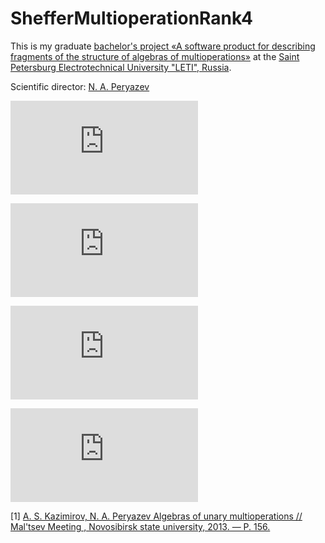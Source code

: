 # ShefferMultioperationRank4

This is my graduate [bachelor's project «A  software  product  for  describing fragments  of  the  structure  of  algebras  of  multioperations»](http://lib.eltech.ru/files/vkr/2017/bakalavri/3307/2017ВКР330770МАЛИНА.pdf) at the [Saint Petersburg Electrotechnical University "LETI", Russia](http://www.eltech.ru/en/study/faculties/faculty-of-computing-technologies-and-informatics).

Scientific director: [N. A. Peryazev](http://www.mathnet.ru/rus/person27879)

![equation](https://latex.codecogs.com/gif.latex?%5C%5C%5Ctextup%7BLet%20%7D%20A%20%5Ctextup%7B%20to%20be%20a%20finite%20set.%7D%20%5C%5C%5Ctextup%7Bn-ary%20operation%3A%20%7D%20h%20%3A%20A%5E%7Bn%7D%20%5Crightarrow%20A%20%5C%5C%5Ctextup%7Bn-ary%20multioperation%3A%20%7D%20f%20%3A%20A%5E%7Bn%7D%20%5Crightarrow%202%5E%7BA%7D%20%5C%5C%5Cleft%20%7C%20A%20%5Cright%20%7C%20%3D%20k%20%5Ctextup%7B%20-%20rank%20of%20multioperation%7D%20%5C%5C%5Ctextup%7BDenote%20by%20%7DM_%7BA%7D%5E%7B1%7D%5Ctextup%7B%20the%20set%20of%20all%20unary%20multioperations%20on%20A.%7D%20%5C%5C%5Ctextup%7BMultioperations%20%7D%20f%20%5Cin%20M_%7BA%7D%5E%7B1%7D%5Ctextup%7B%20could%20be%20expressed%20as%20mappings%20%7D%20%5C%5C%20%5Cbegin%7Bcenter%7D%20%5Ctextit%7Bf%3A%7D%20%5Cleft%20%5C%7B%202%5E%7B0%7D%2C%202%5E%7B1%7D%2C...%2C2%5E%7Bk-1%7D%20%5Cright%20%5C%7D%20%5Crightarrow%20%5Cleft%20%5C%7B%200%2C%201%2C%20...%2C%202%5E%7Bk-1%7D%20%5Cright%20%5C%7D%2C%20%5Cend%7Bcenter%7D)

![equation](https://latex.codecogs.com/gif.latex?%5Ctextup%7Bobtained%20from%20%7D%20f%20%5Ctextup%7B%20by%20encoding%7D%20%5C%5C%20%5Cbegin%7Bcenter%7D%20a_%7Bi%7D%5Crightarrow%202%5E%7Bi%7D%3B%20%5Co%20%5Crightarrow%200%3B%20%7Ba_%7B%7Bi%7D_%7B1%7D%7D%2C...%2Ca_%7B%7Bi%7D_%7Bs%7D%7D%7D%20%5Crightarrow%202%5E%7B%7Bi%7D_%7B1%7D%7D%20&plus;%20...%20&plus;%202%5E%7B%7Bi%7D_%7Bs%7D%7D%20%5Cend%7Bcenter%7D)

![equation](https://latex.codecogs.com/gif.latex?%5Ctext%7BWe%20define%20unary%20multioperation%20%7D%20f%20%5Ctext%7B%20in%20vector%20form%7D%20%28%5Calpha_%7B0%7D%2C...%2C%5Calpha_%7Bk-1%7D%29%2C%20%5C%5C%5Ctext%7Bwhere%20%7D%20f%28a_%7Bi%7D%29%20%3D%20%5Calpha_%7Bi%7D%20%5C%5C%5Ctext%7BLet%20%7D%20S%20%5Csubseteq%20M_%7BA%7D%5E%7B1%7D.%20%5Ctext%7B%20Algebra%20%7D%20%5Cmathfrak%7BF%7D%3D%20%3CS%3B%20*%2C%5Ccap%20%2C%5Cmu%20%2C%5Cvarepsilon%2C%20%5Ctheta%2C%20%5Cpi%20%3E%20%5Ctext%7B%20of%20type%20%7D%20%3C2%2C2%2C1%2C0%2C0%2C0%3E%20%5Ctext%7B%20with%20metaoperations%3A%20substitution%20%7D%20%28f*g%29%2C%20%5Ctext%7Bintersection%20%7D%20%28f%5Ccap%20g%29%2C%20%5Ctext%7Binvertibility%20%7D%20%28%5Cmu%20f%29%20%5Ctext%7B%20and%20nullary%20operations%20%7D%20%5Cvarepsilon%2C%20%5Ctheta%2C%20%5Cpi%20%5C%5C%5Ctext%7B%20called%20algebra%20of%20unary%20multioperations%20on%20%7D%20A%3A%20%5C%5C%28f*g%29%28a%29%3D%20%5C%7B%20b%20%7C%20%5Cexists%20c%20%5Cin%20g%28a%29%3A%20b%20%5Cin%20f%28c%29%20%5C%7D%3B%20%5C%5C%20%28f%5Ccap%20g%29%28a%29%20%3D%20f%28a%29%20%5Ccap%20g%28a%29%3B%20%5C%5C%28%5Cmu%20f%29%28a%29%20%3D%20%5C%7Bb%20%7C%20a%20%5Cin%20f%28b%29%20%5C%7D%3B%20%5C%5C%20%5Cvarepsilon%28a%29%20%3D%20%5C%7Ba%5C%7D%3B%20%5C%5C%20%5Ctheta%20%28a%29%20%3D%20%5Cvarnothing%20%3B%20%5C%5C%20%5Cpi%20%28a%29%20%3D%20A.%20%5C%5C%20%5Ctext%7BThe%20cardinality%20of%20set%20%7D%20A%20%5Ctext%7B%20is%20called%20rank%20of%20algebra%7D.%20%5C%5C%20%5Ctext%7BAlgebras%20of%20unary%20multioperations%20were%20introduced%20in%20%5B1%5D%7D.)

![equation](https://latex.codecogs.com/gif.latex?%5C%5C%20%5C%5C%20%5Ctext%7BAn%20multioperation%20called%20Sheffer%20if%20it%20generates%20the%20whole%20algebra.%7D%20%5C%5C%20%5Ctext%7BIn%20the%20largest%20algebra%20of%20unary%20multioperations%20of%20rank%202%20there%20are%20no%7D%20%5C%5C%20%5Ctext%7BSheffer%20operations%2C%20but%20of%20rank%20of%203%20exists%2012%20operations%3A%20%7D%20%5C%5C%20%28243%29%2C%20%28251%29%2C%20%28253%29%2C%20%28413%29%2C%20%28452%29%2C%20%28453%29%2C%20%28612%29%2C%20%28613%29%2C%20%28641%29%2C%20%28643%29%2C%20%28651%29%2C%20%28652%29.%20%5C%5C%20%5Ctext%7BIn%20my%20work%20I%20found%20816%20Sheffer%20operations%20in%20full%20algebra%20of%20unary%20multioperations%20of%20rank%204.%7D)

[1] [A. S. Kazimirov, N. A. Peryazev Algebras of unary multioperations // Mal'tsev Meeting , Novosibirsk state university, 2013. — P. 156.](http://math.nsc.ru/conference/malmeet/13/maltsev13.pdf)

